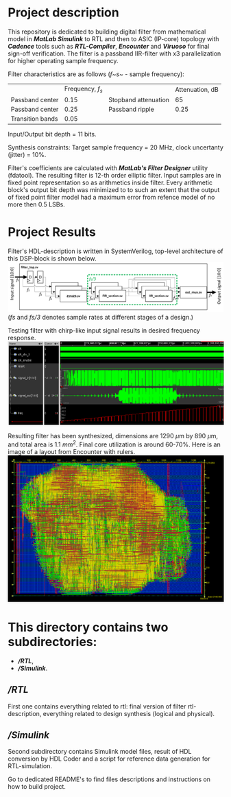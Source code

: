 # Project description
This repository is dedicated to building digital filter from mathematical model in **_MatLab Simulink_** to RTL and then to ASIC (IP-core) topology with **_Cadence_** tools such as **_RTL-Compiler_**, **_Encounter_** and **_Viruoso_** for final sign-off verification.
The filter is a passband IIR-filter with x3 parallelization for higher operating sample frequency.

Filter characteristics are as follows (_f~s~_ - sample frequency):
<table>
    <tr>
        <td></td>
        <td>Frequency, <i>f<sub>s</sub></i></td>
        <td></td>
        <td>Attenuation, dB</td>
    </tr>
    <tr>
        <td>Passband center</td>
        <td>0.15</td>
        <td>Stopband attenuation</td>
        <td>65</td>
    </tr>
    <tr>
        <td>Passband center</td>
        <td>0.25</td>
        <td>Passband ripple</td>
        <td>0.25</td>
    </tr>
    <tr>
        <td>Transition bands</td>
        <td>0.05</td>
    </tr>
</table>

Input/Output bit depth = 11 bits.

Synthesis constraints:
Target sample frequency = 20 MHz, clock uncertanty (jitter) = 10%.

Filter's coefficients are calculated with **_MatLab's Filter Designer_** utility (fdatool).
The resulting filter is 12-th order elliptic filter.
Input samples are in fixed point representation so as arithmetics inside filter.
Every arithmetic block's output bit depth was minimized to to such an extent that the output of fixed point filter model had a maximum error from refence model of no more then 0.5 LSBs.    

# Project Results
Filter's HDL-description is written in SystemVerilog, top-level architecture of this DSP-block is shown below.
![RTL Architecture](README_Images/RTL_Architecture.png)
(_fs_ and _fs/3_ denotes sample rates at different stages of a design.)

Testing filter with chirp-like input signal results in desired frequency response.
![Filter Frequency Response](README_Images/Filter_Frequency_Response.png)

Resulting filter has been synthesized, dimensions are 1290 $`\mu`$m by 890 $`\mu`$m, and total area is 1.1 $mm^{2}$. Final сore utilization is around 60-70%. 
Here is an image of a layout from Encounter with rulers.
![Layout in Encounter](/README_Images/Encounter_Layout.png)

# This directory contains two subdirectories:
* **_/RTL_**,
* **_/Simulink_**.

## _/RTL_
First one contains everything related to rtl: final version of filter rtl-description, everything related to design synthesis (logical and physical).

## _/Simulink_
Second subdirectory contains Simulink model files, result of HDL conversion by HDL Coder and a script for reference data generation for RTL-simulation.

Go to dedicated README's to find files descriptions and instructions on how to build project. 
